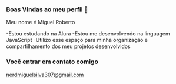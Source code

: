 ### Boas Vindas ao meu perfil 💟

Meu nome é Miguel Roberto

-Estou estudando na Alura
-Estou me desenvolvendo na linguagem JavaScript
-Utilizo esse espaço para minha organização e compartilhamento dos meu projetos desenvolvidos

### Você entrar em contato comigo 

 nerdmiguelsilva307@gmail.com
 

